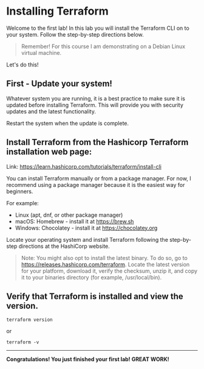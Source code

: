 # Installing Terraform
Welcome to the first lab! 
In this lab you will install the Terraform CLI on to your system. Follow the step-by-step directions below.

> Remember! For this course I am demonstrating on a Debian Linux virtual machine. 

Let's do this!

## First - Update your system!
Whatever system you are running, it is a best practice to make sure it is updated before installing Terraform. This will provide you with security updates and the latest functionality.

Restart the system when the update is complete.

## Install Terraform from the Hashicorp Terraform installation web page:

Link: https://learn.hashicorp.com/tutorials/terraform/install-cli 

You can install Terraform manually or from a package manager. For now, I recommend using a package manager because it is the easiest way for beginners. 

For example:

- Linux (apt, dnf, or other package manager)
- macOS: Homebrew - install it at https://brew.sh
- Windows: Chocolatey - install it at https://chocolatey.org

Locate your operating system and install Terraform following the step-by-step directions at the HashiCorp website.

> Note: You might also opt to install the latest binary. To do so, go to https://releases.hashicorp.com/terraform. Locate the latest version for your platform, download it, verify the checksum, unzip it, and copy it to your binaries directory (for example, /usr/local/bin).


## Verify that Terraform is installed and view the version.
`terraform version` 

or

`terraform -v`

---
**Congratulations! You just finished your first lab! GREAT WORK!**


